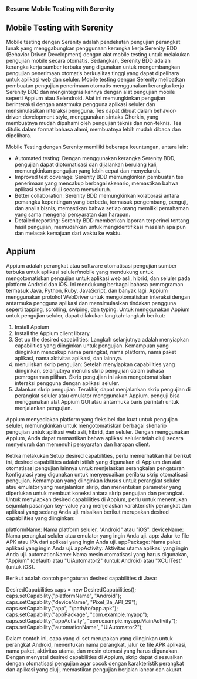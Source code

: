 ### Resume Mobile Testing with Serenity

## Mobile Testing with Serenity
Mobile testing dengan Serenity adalah pendekatan pengujian perangkat lunak yang menggabungkan penggunaan kerangka kerja Serenity BDD (Behavior Driven Development) dengan alat mobile testing untuk melakukan pengujian mobile secara otomatis. Sedangkan, Serenity BDD adalah kerangka kerja sumber terbuka yang digunakan untuk mengembangkan pengujian penerimaan otomatis berkualitas tinggi yang dapat dipelihara untuk aplikasi web dan seluler. Mobile testing dengan Serenity melibatkan pembuatan pengujian penerimaan otomatis menggunakan kerangka kerja Serenity BDD dan mengintegrasikannya dengan alat pengujian mobile seperti Appium atau Selendroid. Alat ini memungkinkan pengujian berinteraksi dengan antarmuka pengguna aplikasi seluler dan mensimulasikan interaksi pengguna. Tes dapat dibuat dalam behavior-driven development style, menggunakan sintaks Gherkin, yang membuatnya mudah dipahami oleh pengujian teknis dan non-teknis. Tes ditulis dalam format bahasa alami, membuatnya lebih mudah dibaca dan dipelihara.

Mobile Testing dengan Serenity memiliki beberapa keuntungan, antara lain:
- Automated testing: Dengan menggunakan kerangka Serenity BDD, pengujian dapat diotomatisasi dan dijalankan berulang kali, memungkinkan pengujian yang lebih cepat dan menyeluruh.
- Improved test coverage: Serenity BDD memungkinkan pembuatan tes penerimaan yang mencakup berbagai skenario, memastikan bahwa aplikasi seluler diuji secara menyeluruh.
- Better collaboration: Serenity BDD memungkinkan kolaborasi antara pemangku kepentingan yang berbeda, termasuk pengembang, penguji, dan analis bisnis, memastikan bahwa setiap orang memiliki pemahaman yang sama mengenai persyaratan dan harapan.
- Detailed reporting: Serenity BDD memberikan laporan terperinci tentang hasil pengujian, memudahkan untuk mengidentifikasi masalah apa pun dan melacak kemajuan dari waktu ke waktu.

## Appium
Appium adalah perangkat atau software otomatisasi pengujian sumber terbuka untuk aplikasi seluler/mobile yang mendukung untuk mengotomatiskan pengujian untuk aplikasi web asli, hibrid, dan seluler pada platform Android dan iOS. Ini mendukung berbagai bahasa pemrograman termasuk Java, Python, Ruby, JavaScript, dan banyak lagi. Appium menggunakan protokol WebDriver untuk mengotomatiskan interaksi dengan antarmuka pengguna aplikasi dan mensimulasikan tindakan pengguna seperti tapping, scrolling, swiping, dan typing. Untuk menggunakan Appium untuk pengujian seluler, dapat dilakukan langkah-langkah berikut:
1. Install Appium
2. Install the Appium client library
3. Set up the desired capabilities: Langkah selanjutnya adalah menyiapkan capabilities yang diinginkan untuk pengujian. Kemampuan yang diinginkan mencakup nama perangkat, nama platform, nama paket aplikasi, nama aktivitas aplikasi, dan lainnya.
4. menuliskan skrip pengujian: Setelah menyiapkan capabilities yang diinginkan, selanjutnya menulis skrip pengujian dalam bahasa pemrograman pilihan. Skrip pengujian ini akan mengotomatiskan interaksi pengguna dengan aplikasi seluler.
5. Jalankan skrip pengujian: Terakhir, dapat menjalankan skrip pengujian di perangkat seluler atau emulator menggunakan Appium. penguji bisa menggunakan alat Appium GUI atau antarmuka baris perintah untuk menjalankan pengujian.

Appium menyediakan platform yang fleksibel dan kuat untuk pengujian seluler, memungkinkan untuk mengotomatiskan berbagai skenario pengujian untuk aplikasi web asli, hibrid, dan seluler. Dengan menggunakan Appium, Anda dapat memastikan bahwa aplikasi seluler telah diuji secara menyeluruh dan memenuhi persyaratan dan harapan client.

Ketika melakukan Setup desired capabilities, perlu memerhatikan hal berikut ini, desired capabilities adalah istilah yang digunakan di Appium dan alat otomatisasi pengujian lainnya untuk menjelaskan serangkaian pengaturan konfigurasi yang digunakan untuk menyesuaikan perilaku skrip otomatisasi pengujian. Kemampuan yang diinginkan khusus untuk perangkat seluler atau emulator yang menjalankan skrip, dan menentukan parameter yang diperlukan untuk membuat koneksi antara skrip pengujian dan perangkat. Untuk menyiapkan desired capabilities di Appium, perlu untuk menentukan sejumlah pasangan key-value yang menjelaskan karakteristik perangkat dan aplikasi yang sedang Anda uji. misalkan berikut merupakan desired capabilities yang diinginkan:

platformName: Nama platform seluler, "Android" atau "iOS".
deviceName: Nama perangkat seluler atau emulator yang ingin Anda uji.
app: Jalur ke file APK atau IPA dari aplikasi yang ingin Anda uji.
appPackage: Nama paket aplikasi yang ingin Anda uji.
appActivity: Aktivitas utama aplikasi yang ingin Anda uji.
automationName: Nama mesin otomatisasi yang harus digunakan, "Appium" (default) atau "UiAutomator2" (untuk Android) atau "XCUITest" (untuk iOS).

Berikut adalah contoh pengaturan desired capabilities di Java:

DesiredCapabilities caps = new DesiredCapabilities();
caps.setCapability("platformName", "Android");
caps.setCapability("deviceName", "Pixel_3a_API_29");
caps.setCapability("app", "/path/to/app.apk");
caps.setCapability("appPackage", "com.example.myapp");
caps.setCapability("appActivity", "com.example.myapp.MainActivity");
caps.setCapability("automationName", "UiAutomator2");

Dalam contoh ini, capa yang di set merupakan yang diinginkan untuk perangkat Android, menentukan nama perangkat, jalur ke file APK aplikasi, nama paket, aktivitas utama, dan mesin otomasi yang harus digunakan. Dengan menyetel desired capabilities di Appium, skrip dapat disesuaikan dengan otomatisasi pengujian agar cocok dengan karakteristik perangkat dan aplikasi yang diuji, memastikan pengujian berjalan lancar dan akurat.
